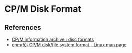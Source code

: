 # CP/M Disk Format

## References

- [CP/M information archive : disc formats](https://www.seasip.info/Cpm/formats.html)
- [cpm(5): CP/M disk/file system format - Linux man page](https://linux.die.net/man/5/cpm)